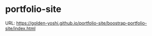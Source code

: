 # portfolio-site

URL: https://golden-yoshi.github.io/portfolio-site/boostrap-portfolio-site/index.html
